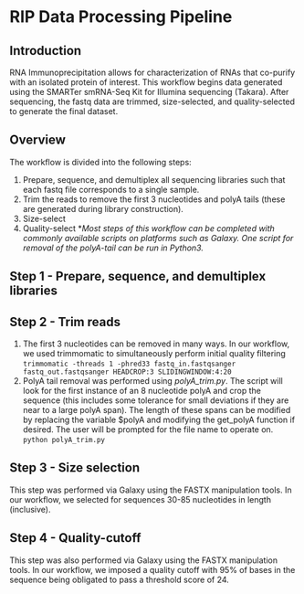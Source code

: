 # RIP Data Processing Pipeline

## Introduction
RNA Immunoprecipitation allows for characterization of RNAs that co-purify with an isolated protein of interest.
This workflow begins data generated using the SMARTer smRNA-Seq Kit for Illumina sequencing (Takara). After sequencing, the fastq data are trimmed, size-selected, and quality-selected to generate the final dataset.

## Overview
The workflow is divided into the following steps:
1. Prepare, sequence, and demultiplex all sequencing libraries such that each fastq file corresponds to a single sample.
2. Trim the reads to remove the first 3 nucleotides and polyA tails (these are generated during library construction).
3. Size-select
4. Quality-select
**Most steps of this workflow can be completed with commonly available scripts on platforms such as Galaxy. One script for removal of the polyA-tail can be run in Python3.*

## Step 1 - Prepare, sequence, and demultiplex libraries

## Step 2 - Trim reads
1. The first 3 nucleotides can be removed in many ways. In our workflow, we used trimmomatic to simultaneously perform initial quality filtering
	```trimmomatic -threads 1 -phred33 fastq_in.fastqsanger fastq_out.fastqsanger HEADCROP:3 SLIDINGWINDOW:4:20```
2. PolyA tail removal was performed using *polyA_trim.py*. 
The script will look for the first instance of an 8 nucleotide polyA and crop the sequence (this includes some tolerance for small deviations if they are near to a large polyA span).
The length of these spans can be modified by replacing the variable $polyA and modifying the get_polyA function if desired.
The user will be prompted for the file name to operate on.
	```python polyA_trim.py```

## Step 3 - Size selection
This step was performed via Galaxy using the FASTX manipulation tools. In our workflow, we selected for sequences 30-85 nucleotides in length (inclusive).

## Step 4 - Quality-cutoff
This step was also performed via Galaxy using the FASTX manipulation tools.  In our workflow, we imposed a quality cutoff with 95% of bases in the sequence being obligated to pass a threshold score of 24.
